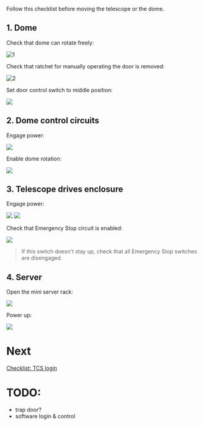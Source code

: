 Follow this checklist before moving the telescope or the dome.


## 1. Dome

Check that dome can rotate freely:

![1](https://raw.githubusercontent.com/astrohr/dagor_tca/master/wiki_files/img/checklist_start/0000.jpg)

Check that ratchet for manually operating the door is removed:

![2](https://raw.githubusercontent.com/astrohr/dagor_tca/master/wiki_files/img/checklist_start/0001.jpg?v=3)

Set door control switch to middle position:

![](https://raw.githubusercontent.com/astrohr/dagor_tca/master/wiki_files/img/checklist_start/0005.jpg)


## 2. Dome control circuits

Engage power:

![](https://raw.githubusercontent.com/astrohr/dagor_tca/master/wiki_files/img/checklist_start/0031.jpg)

Enable dome rotation:

![](https://raw.githubusercontent.com/astrohr/dagor_tca/master/wiki_files/img/checklist_start/0030.jpg)


## 3. Telescope drives enclosure

Engage power:

![](https://raw.githubusercontent.com/astrohr/dagor_tca/master/wiki_files/img/checklist_start/0040.jpg)
![](https://raw.githubusercontent.com/astrohr/dagor_tca/master/wiki_files/img/checklist_start/0041.jpg)

Check that Emergency Stop circuit is enabled:

![](https://raw.githubusercontent.com/astrohr/dagor_tca/master/wiki_files/img/checklist_start/0050.jpg)

> If this switch doesn't stay up, check that all Emergency Stop switches are disengaged.


## 4. Server

Open the mini server rack: 

![](https://raw.githubusercontent.com/astrohr/dagor_tca/master/wiki_files/img/checklist_start/0064.jpg)

Power up:

![](https://raw.githubusercontent.com/astrohr/dagor_tca/master/wiki_files/img/checklist_start/0065.jpg)


# Next

[Checklist: TCS login](https://github.com/astrohr/dagor_tca/wiki/Checklist:-TCS-login)


# TODO:

 - trap door?
 - software login & control